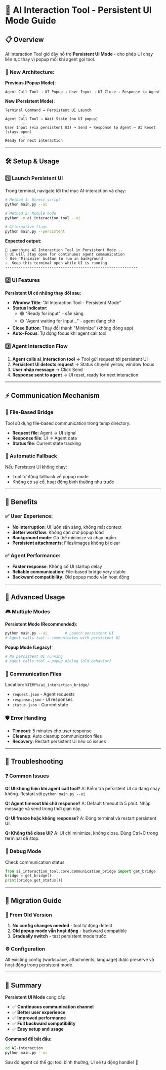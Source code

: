 # 🚀 AI Interaction Tool - Persistent UI Mode Guide

## 📋 **Overview**

AI Interaction Tool giờ đây hỗ trợ **Persistent UI Mode** - cho phép UI chạy liên tục thay vì popup mỗi khi agent gọi tool.

### 🔄 **New Architecture:**

**Previous (Popup Mode):**
```
Agent Call Tool → UI Popup → User Input → UI Close → Response to Agent
```

**New (Persistent Mode):**
```
Terminal Command → Persistent UI Launch
        ↓
Agent Call Tool → Wait State (no UI popup)
        ↓
User Input (via persistent UI) → Send → Response to Agent → UI Reset (stays open)
        ↓
Ready for next interaction
```

---

## 🛠️ **Setup & Usage**

### 1️⃣ **Launch Persistent UI**

Trong terminal, navigate tới thư mục AI-interaction và chạy:

```bash
# Method 1: Direct script
python main.py --ui

# Method 2: Module mode  
python -m ai_interaction_tool --ui

# Alternative flags
python main.py --persistent
```

**Expected output:**
```
🚀 Launching AI Interaction Tool in Persistent Mode...
📌 UI will stay open for continuous agent communication
💡 Use 'Minimize' button to run in background
⚠️  Keep this terminal open while UI is running
------------------------------------------------------------
```

### 2️⃣ **UI Features**

**Persistent UI có những thay đổi sau:**

- **Window Title**: "AI Interaction Tool - Persistent Mode"
- **Status Indicator**: 
  - 🟢 "Ready for input" - sẵn sàng
  - 🟡 "Agent waiting for input..." - agent đang chờ
- **Close Button**: Thay đổi thành "Minimize" (không đóng app)
- **Auto-Focus**: Tự động focus khi agent call tool

### 3️⃣ **Agent Interaction Flow**

1. **Agent calls ai_interaction tool** → Tool gửi request tới persistent UI
2. **Persistent UI detects request** → Status chuyển yellow, window focus
3. **User nhập message** → Click Send
4. **Response sent to agent** → UI reset, ready for next interaction

---

## ⚡ **Communication Mechanism**

### 📡 **File-Based Bridge**

Tool sử dụng file-based communication trong temp directory:
- **Request file**: Agent → UI signal
- **Response file**: UI → Agent data  
- **Status file**: Current state tracking

### 🔄 **Automatic Fallback**

Nếu Persistent UI không chạy:
- Tool tự động fallback về popup mode
- Không có sự cố, hoạt động bình thường như trước

---

## 🎯 **Benefits**

### ✅ **User Experience:**
- **No interruption**: UI luôn sẵn sàng, không mất context
- **Better workflow**: Không cần chờ popup load
- **Background mode**: Có thể minimize và chạy ngầm
- **Persistent attachments**: Files/images không bị clear

### ✅ **Agent Performance:**
- **Faster response**: Không có UI startup delay
- **Reliable communication**: File-based bridge very stable
- **Backward compatibility**: Old popup mode vẫn hoạt động

---

## 🔧 **Advanced Usage**

### 🎮 **Multiple Modes**

**Persistent Mode (Recommended):**
```bash
python main.py --ui        # Launch persistent UI
# Agent calls tool → communicates with persistent UI
```

**Popup Mode (Legacy):**
```bash
# No persistent UI running
# Agent calls tool → popup dialog (old behavior)
```

### 📁 **Communication Files**

Location: `%TEMP%/ai_interaction_bridge/`
- `request.json` - Agent requests
- `response.json` - UI responses  
- `status.json` - Current state

### 🛡️ **Error Handling**

- **Timeout**: 5 minutes cho user response
- **Cleanup**: Auto cleanup communication files
- **Recovery**: Restart persistent UI nếu có issues

---

## 🚨 **Troubleshooting**

### ❓ **Common Issues**

**Q: UI không hiện khi agent call tool?**
A: Kiểm tra persistent UI có đang chạy không. Restart với `python main.py --ui`

**Q: Agent timeout khi chờ response?**
A: Default timeout là 5 phút. Nhập message và send trong thời gian này.

**Q: UI freeze hoặc không response?**
A: Đóng terminal và restart persistent UI.

**Q: Không thể close UI?**
A: UI chỉ minimize, không close. Dùng Ctrl+C trong terminal để stop.

### 🔧 **Debug Mode**

Check communication status:
```python
from ai_interaction_tool.core.communication_bridge import get_bridge
bridge = get_bridge()
print(bridge.get_status())
```

---

## 📝 **Migration Guide**

### 🔄 **From Old Version**

1. **No config changes needed** - tool tự động detect
2. **Old popup mode vẫn hoạt động** - backward compatible
3. **Gradually switch** - test persistent mode trước

### ⚙️ **Configuration**

All existing config (workspace, attachments, language) được preserve và hoạt động trong persistent mode.

---

## 🎉 **Summary**

**Persistent UI Mode** cung cấp:
- ✅ **Continuous communication channel** 
- ✅ **Better user experience**
- ✅ **Improved performance**
- ✅ **Full backward compatibility**
- ✅ **Easy setup and usage**

**Command để bắt đầu:**
```bash
cd AI-interaction
python main.py --ui
```

Sau đó agent có thể gọi tool bình thường, UI sẽ tự động handle! 🚀
